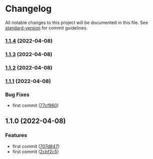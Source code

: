 # Changelog

All notable changes to this project will be documented in this file. See [standard-version](https://github.com/conventional-changelog/standard-version) for commit guidelines.

### [1.1.4](https://github.com/luckyxts/common_react_utils/compare/v1.1.3...v1.1.4) (2022-04-08)

### [1.1.3](https://github.com/luckyxts/common_react_utils/compare/v1.1.1...v1.1.3) (2022-04-08)

### [1.1.2](https://github.com/luckyxts/common_react_utils/compare/v1.1.1...v1.1.2) (2022-04-08)

### [1.1.1](https://github.com/luckyxts/common_react_utils/compare/v1.1.0...v1.1.1) (2022-04-08)


### Bug Fixes

* first commit ([77cf960](https://github.com/luckyxts/common_react_utils/commit/77cf9606cedf26c2e9e6bbfb3ae596c245b0a9cf))

## 1.1.0 (2022-04-08)


### Features

* first commit ([707d847](https://github.com/luckyxts/common_react_utils/commit/707d8470e3612719bf8b76f92a81980586a41b46))
* first commit ([2cbf2c5](https://github.com/luckyxts/common_react_utils/commit/2cbf2c5fcf0a55b5c39c7b9dbc44e595c612d69c))
